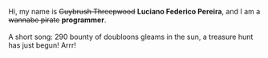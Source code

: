 Hi, my name is ~~Guybrush Threepwood~~ **Luciano Federico Pereira**, and I am a ~~wannabe pirate~~ **programmer**.<br><br>A short song: 290 bounty of doubloons gleams in the sun, a treasure hunt has just begun! Arrr!
